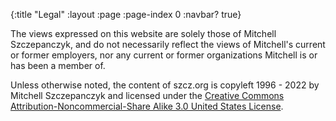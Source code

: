 {:title "Legal"
 :layout :page
 :page-index 0
 :navbar? true}

The views expressed on this website are solely those of Mitchell Szczepanczyk, and do not necessarily reflect the views of Mitchell's current or former employers, nor any current or former organizations Mitchell is or has been a member of. 

Unless otherwise noted, the content of szcz.org is copyleft 1996 - 2022 by Mitchell Szczepanczyk and licensed under the [Creative Commons Attribution-Noncommercial-Share Alike 3.0 United States License](https://creativecommons.org/licenses/by-nc-sa/3.0/us/).
